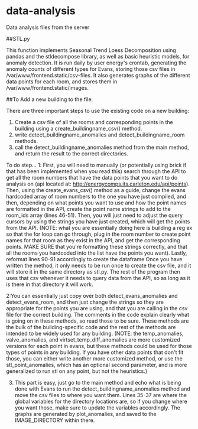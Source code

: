 # data-analysis
Data analysis files from the server

##STL.py

This function implements Seasonal Trend Loess Decomposition using pandas and the stldecompose library, as well as basic heuristic models, for anomaly detection. It is run daily by user energy's crontab, generating the anomaly counts of different types for Evans, storing those csv files in  /var/www/frontend.static/csv-files. It also generates graphs of the different data points for each room, and stores them in /var/www/frontend.static/images. 

##To Add a new building to the file:

There are three important steps to use the existing code on a new building:
1. Create a csv file of all the rooms and corresponding points in the building using a create_buildingname_csv() method. 
2. write detect_buildingname_anomalies and detect_buildingname_room methods. 
3. call the detect_buildingname_anomalies method from the main method, and return the result to the correct directories. 

To do step...
1: First, you will need to manually (or potentially using brick if that has been implemented when you read this) search through the API to get all the room numbers that have the data points that you want to do analysis on (api located at: http://energycomps.its.carleton.edu/api/points). Then, using the create_evans_csv() method as a guide, change the evans hardcoded array of room numbers to the one you have just compiled, and then, depending on what points you want to use and how the point names are formatted in the API, create the point name strings to add to the room_ids array (lines 46-51). Then, you will just need to adjust the query cursors by using the strings you have just created, which will get the points from the API. (NOTE: what you are essentially doing here is building a reg ex so that the for loop can go through, plug in the room number to create point names for that room as they exist in the API, and get the corresponding points. MAKE SURE that you're formatting these strings correctly, and that all the rooms you hardcoded into the list have the points you want). Lastly, reformat lines 90-91 accordingly to create the dataframe Once you have written the method, it only needs to be run once to create the csv file, and it will store it in the same directory as stl.py. The rest of the program then uses that csv whenever it needs to query data from the API, so as long as it is there in that directory it will work. 

2:You can essentially just copy over both detect_evans_anomalies and detect_evans_room, and then just change the strings so they are appropriate for the points you are using, and that you are calling in the csv file for the correct building. The comments in the code explain clearly what is going on in these methods, so read those to be sure. These methods are the bulk of the building-specific code and the rest of the methods are intended to be widely used for any building. (NOTE: the temp_anomalies, valve_anomalies, and virtset_temp_diff_anomalies are more customized versions for each point in evans, but these methods could be used for those types of points in any building. If you have other data points that don't fit those, you can either write another more customized method, or use the stl_point_anomalies, which has an optional second parameter, and is more generalized to run stl on any point, but not the heuristics.)

3. This part is easy, just go to the main method and echo what is being done with Evans to run the detect_buildingname_anomalies method and move the csv files to where you want them. Lines 35-37 are where the global variables for the directory locations are, so if you change where you want those, make sure to update the variables accordingly. The graphs are generated by plot_anomalies, and saved to the IMAGE_DIRECTORY within there. 
